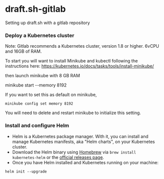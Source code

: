 # draft.sh-gitlab
Setting up draft.sh with a gitlab repository

### Deploy a Kubernetes cluster
Note: Gitlab recommends a Kubernetes cluster, version 1.8 or higher. 6vCPU and 16GB of RAM.

To start you will want to install Minikube and kubectl following the instructions here: 
https://kubernetes.io/docs/tasks/tools/install-minikube/

then launch minikube with 8 GB RAM

minikube start --memory 8192

If you want to set this as default on minikube, 
```
minikube config set memory 8192
```
You will need to delete and restart minikube to initialize this setting.

### Install and configure Helm
- Helm is a Kubernetes package manager. With it, you can install and manage Kubernetes manifests, aka "Helm charts", on your Kubernetes cluster.
- Download the Helm binary using [Homebrew](https://brew.sh/) via `brew install kubernetes-helm` or the [official releases page](https://github.com/kubernetes/helm/releases).
- Once you have Helm installed and Kubernetes running on your machine:
```
helm init --upgrade
```
